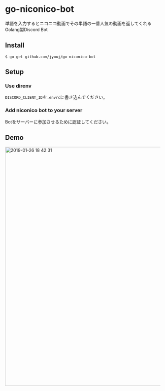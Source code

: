 # go-niconico-bot
単語を入力するとニコニコ動画でその単語の一番人気の動画を返してくれるGolang製Discord Bot

## Install
```
$ go get github.com/jyouj/go-niconico-bot
```

## Setup
### Use direnv
`DISCORD_CLIENT_ID`を`.envrc`に書き込んでください。

### Add niconico bot to your server
Botをサーバーに参加させるために認証してください。

## Demo
<img width="774" alt="2019-01-26 18 42 31" src="https://user-images.githubusercontent.com/41543603/51785557-ed381080-219c-11e9-936e-e07c6a3abcca.png">

